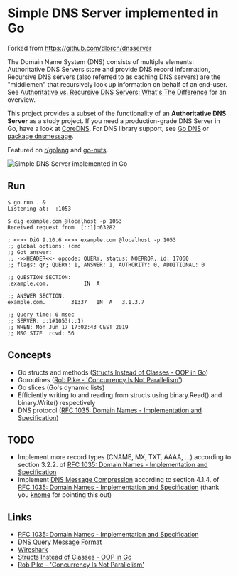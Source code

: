 Simple DNS Server implemented in Go
===================================

Forked from https://github.com/dlorch/dnsserver

The Domain Name System (DNS) consists of multiple elements: Authoritative
DNS Servers store and provide DNS record information, Recursive DNS servers
(also referred to as caching DNS servers) are the "middlemen" that recursively
look up information on behalf of an end-user. See
[Authoritative vs. Recursive DNS Servers: What's The Difference] for an overview.

This project provides a subset of the functionality of an **Authoritative
DNS Server** as a study project. If you need a production-grade DNS Server in Go,
have a look at [CoreDNS]. For DNS library support, see [Go DNS] or
[package dnsmessage].

Featured on [r/golang] and [go-nuts].

![Simple DNS Server implemented in Go](https://raw.githubusercontent.com/dlorch/dnsserver/master/dnsserver-go.gif)

Run
---

```
$ go run . &
Listening at:  :1053

$ dig example.com @localhost -p 1053
Received request from  [::1]:63282

; <<>> DiG 9.10.6 <<>> example.com @localhost -p 1053
;; global options: +cmd
;; Got answer:
;; ->>HEADER<<- opcode: QUERY, status: NOERROR, id: 17060
;; flags: qr; QUERY: 1, ANSWER: 1, AUTHORITY: 0, ADDITIONAL: 0

;; QUESTION SECTION:
;example.com.			IN	A

;; ANSWER SECTION:
example.com.		31337	IN	A	3.1.3.7

;; Query time: 0 msec
;; SERVER: ::1#1053(::1)
;; WHEN: Mon Jun 17 17:02:43 CEST 2019
;; MSG SIZE  rcvd: 56
```

Concepts
--------

* Go structs and methods ([Structs Instead of Classes - OOP in Go])
* Goroutines ([Rob Pike - 'Concurrency Is Not Parallelism'])
* Go slices (Go's dynamic lists)
* Efficiently writing to and reading from structs using binary.Read() and binary.Write() respectively
* DNS protocol ([RFC 1035: Domain Names - Implementation and Specification])

TODO
----

* Implement more record types (CNAME, MX, TXT, AAAA, ...) according to section 3.2.2. of [RFC 1035: Domain Names - Implementation and Specification]
* Implement [DNS Message Compression] according to section 4.1.4. of [RFC 1035: Domain Names - Implementation and Specification] (thank you [knome] for pointing this out)

Links
-----

* [RFC 1035: Domain Names - Implementation and Specification]
* [DNS Query Message Format]
* [Wireshark]
* [Structs Instead of Classes - OOP in Go]
* [Rob Pike - 'Concurrency Is Not Parallelism']

[Authoritative vs. Recursive DNS Servers: What's The Difference]: http://social.dnsmadeeasy.com/blog/authoritative-vs-recursive-dns-servers-whats-the-difference/
[CoreDNS]: https://coredns.io/
[Go DNS]: https://github.com/miekg/dns
[package dnsmessage]: https://godoc.org/golang.org/x/net/dns/dnsmessage
[r/golang]: https://www.reddit.com/r/golang/comments/c3n7hl/simple_dns_server_implemented_in_go/
[go-nuts]: https://groups.google.com/d/msgid/golang-nuts/9d6801ae-5725-4152-83cf-33e63219da70%40googlegroups.com
[DNS Message Compression]: http://www.tcpipguide.com/free/t_DNSNameNotationandMessageCompressionTechnique-2.htm
[knome]: https://www.reddit.com/r/golang/comments/c3n7hl/simple_dns_server_implemented_in_go/erseh68?utm_source=share&utm_medium=web2x
[RFC 1035: Domain Names - Implementation and Specification]: https://www.ietf.org/rfc/rfc1035.txt
[DNS Query Message Format]: http://www.firewall.cx/networking-topics/protocols/domain-name-system-dns/160-protocols-dns-query.html
[Wireshark]: https://www.wireshark.org/
[Structs Instead of Classes - OOP in Go]: https://golangbot.com/structs-instead-of-classes/
[Rob Pike - 'Concurrency Is Not Parallelism']: https://www.youtube.com/watch?v=cN_DpYBzKso
